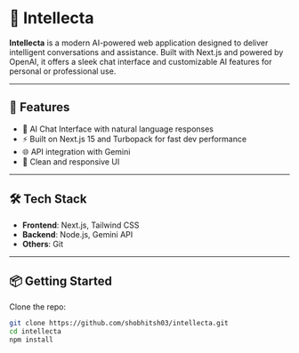 # 🧠 Intellecta

**Intellecta** is a modern AI-powered web application designed to deliver intelligent conversations and assistance. Built with Next.js and powered by OpenAI, it offers a sleek chat interface and customizable AI features for personal or professional use.

---

## 🚀 Features

- 💬 AI Chat Interface with natural language responses
- ⚡ Built on Next.js 15 and Turbopack for fast dev performance
- 🌐 API integration with Gemini
- 🎨 Clean and responsive UI


---

## 🛠️ Tech Stack

- **Frontend**: Next.js, Tailwind CSS
- **Backend**: Node.js, Gemini API
- **Others**: Git

---

## 📦 Getting Started

Clone the repo:

```bash
git clone https://github.com/shobhitsh03/intellecta.git
cd intellecta
npm install
